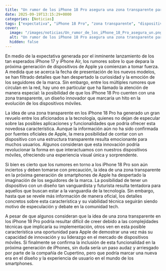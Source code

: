 ```yaml
---
title: "Un rumor de los iPhone 18 Pro asegura una zona transparente para la próxima generación"
date: 2025-09-19T13:15:29+0000
categories: [Noticias]
tags: ["expectativa", "iPhone 18 Pro", "zona transparente", "dispositivos móviles", "tecnología", "innovación", "experiencia visual."]
cover:
  image: "/images/noticias/Un_rumor_de_los_iPhone_18_Pro_asegura_un.png"
  alt: "Un rumor de los iPhone 18 Pro asegura una zona transparente para la próxima generación"
  hidden: false
---
```


En medio de la expectativa generada por el inminente lanzamiento de los tan esperados iPhone 17 y iPhone Air, los rumores sobre lo que depara la próxima generación de dispositivos de Apple ya comienzan a tomar fuerza. A medida que se acerca la fecha de presentación de los nuevos modelos, se han filtrado detalles que han despertado la curiosidad y la emoción de los seguidores de la marca. Sin embargo, entre los múltiples rumores que circulan en la red, hay uno en particular que ha llamado la atención de manera especial: la posibilidad de que los iPhone 18 Pro cuenten con una zona transparente, un diseño innovador que marcaría un hito en la evolución de los dispositivos móviles.

La idea de una zona transparente en los iPhone 18 Pro ha generado un gran revuelo entre los aficionados a la tecnología, quienes no dejan de especular sobre las posibles aplicaciones y funcionalidades que podría ofrecer esta novedosa característica. Aunque la información aún no ha sido confirmada por fuentes oficiales de Apple, la mera posibilidad de contar con un dispositivo con una estructura transparente resulta emocionante para muchos usuarios. Algunos consideran que esta innovación podría revolucionar la forma en que interactuamos con nuestros dispositivos móviles, ofreciendo una experiencia visual única y sorprendente.

Si bien es cierto que los rumores en torno a los iPhone 18 Pro son aún inciertos y deben tomarse con precaución, la idea de una zona transparente en la próxima generación de smartphones de Apple ha despertado la imaginación de los seguidores de la marca. La posibilidad de tener un dispositivo con un diseño tan vanguardista y futurista resulta tentadora para aquellos que buscan estar a la vanguardia de la tecnología. Sin embargo, hasta que se revele más información de manera oficial, los detalles concretos sobre esta característica y su viabilidad técnica seguirán siendo motivo de especulación y debate en la comunidad tech.

A pesar de que algunos consideran que la idea de una zona transparente en los iPhone 18 Pro podría resultar difícil de creer debido a las complejidades técnicas que implicaría su implementación, otros ven en esta posible característica una oportunidad para Apple de demostrar una vez más su capacidad de innovación y su liderazgo en el mercado de dispositivos móviles. Si finalmente se confirma la inclusión de esta funcionalidad en la próxima generación de iPhones, sin duda sería un paso audaz y arriesgado por parte de la compañía de Cupertino, pero que podría marcar una nueva era en el diseño y la experiencia de usuario en el mundo de los smartphones.
